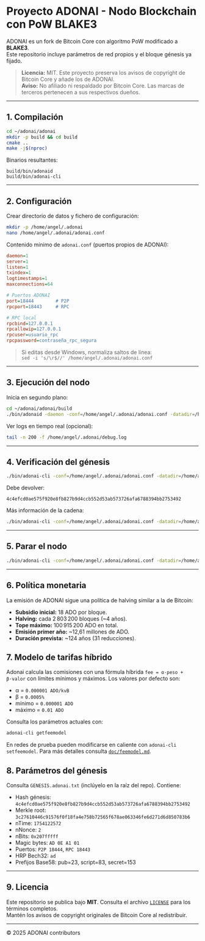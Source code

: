 # Proyecto ADONAI - Nodo Blockchain con PoW BLAKE3

ADONAI es un fork de Bitcoin Core con algoritmo PoW modificado a **BLAKE3**.  
Este repositorio incluye parámetros de red propios y el bloque génesis ya fijado.

> **Licencia:** MIT. Este proyecto preserva los avisos de copyright de Bitcoin Core y añade los de ADONAI.  
> **Aviso:** No afiliado ni respaldado por Bitcoin Core. Las marcas de terceros pertenecen a sus respectivos dueños.

---

## 1. Compilación

```bash
cd ~/adonai/adonai
mkdir -p build && cd build
cmake ..
make -j$(nproc)
```

Binarios resultantes:
```
build/bin/adonaid
build/bin/adonai-cli
```

---

## 2. Configuración

Crear directorio de datos y fichero de configuración:

```bash
mkdir -p /home/angel/.adonai
nano /home/angel/.adonai/adonai.conf
```

Contenido mínimo de `adonai.conf` (puertos propios de ADONAI):

```ini
daemon=1
server=1
listen=1
txindex=1
logtimestamps=1
maxconnections=64

# Puertos ADONAI
port=18444        # P2P
rpcport=18443     # RPC

# RPC local
rpcbind=127.0.0.1
rpcallowip=127.0.0.1
rpcuser=usuario_rpc
rpcpassword=contraseña_rpc_segura
```

> Si editas desde Windows, normaliza saltos de línea:  
> `sed -i 's/\r$//' /home/angel/.adonai/adonai.conf`

---

## 3. Ejecución del nodo

Inicia en segundo plano:

```bash
cd ~/adonai/adonai/build
./bin/adonaid -daemon -conf=/home/angel/.adonai/adonai.conf -datadir=/home/angel/.adonai
```

Ver logs en tiempo real (opcional):
```bash
tail -n 200 -f /home/angel/.adonai/debug.log
```

---

## 4. Verificación del génesis

```bash
./bin/adonai-cli -conf=/home/angel/.adonai/adonai.conf -datadir=/home/angel/.adonai getblockhash 0
```

Debe devolver:

```
4c4efcd0ae575f920e8fb827b9d4ccb552d53ab573726afa6788394bb2753492
```

Más información de la cadena:

```bash
./bin/adonai-cli -conf=/home/angel/.adonai/adonai.conf -datadir=/home/angel/.adonai getblockchaininfo
```

---

## 5. Parar el nodo

```bash
./bin/adonai-cli -conf=/home/angel/.adonai/adonai.conf -datadir=/home/angel/.adonai stop
```

---

## 6. Política monetaria

La emisión de ADONAI sigue una política de halving similar a la de Bitcoin:

- **Subsidio inicial:** 18 ADO por bloque.
- **Halving:** cada 2 803 200 bloques (~4 años).
- **Tope máximo:** 100 915 200 ADO en total.
- **Emisión primer año:** ~12,61 millones de ADO.
- **Duración prevista:** ~124 años (31 reducciones).

## 7. Modelo de tarifas híbrido

Adonai calcula las comisiones con una fórmula híbrida
`fee = α·peso + β·valor` con límites mínimos y máximos.
Los valores por defecto son:

- α = `0.000001 ADO/kvB`
- β = `0.0005%`
- mínimo = `0.000001 ADO`
- máximo = `0.01 ADO`

Consulta los parámetros actuales con:

```bash
adonai-cli getfeemodel
```

En redes de prueba pueden modificarse en caliente con
`adonai-cli setfeemodel`. Para más detalles consulta
[`doc/feemodel.md`](doc/feemodel.md).

## 8. Parámetros del génesis

Consulta `GENESIS.adonai.txt` (inclúyelo en la raíz del repo).
Contiene:
- Hash génesis: `4c4efcd0ae575f920e8fb827b9d4ccb552d53ab573726afa6788394bb2753492`
- Merkle root: `3c27610446c91576f0f18fa4e758b72565f678ae063346fe6d271d6d850783b6`
- nTime: `1754122572`
- nNonce: `2`
- nBits: `0x207fffff`
- Magic bytes: `AD 0E A1 01`
- Puertos: `P2P 18444`, `RPC 18443`
- HRP Bech32: `ad`
- Prefijos Base58: pub=23, script=83, secret=153

---

## 9. Licencia

Este repositorio se publica bajo **MIT**. Consulta el archivo [`LICENSE`](LICENSE) para los términos completos.  
Mantén los avisos de copyright originales de Bitcoin Core al redistribuir.

---

© 2025 ADONAI contributors
